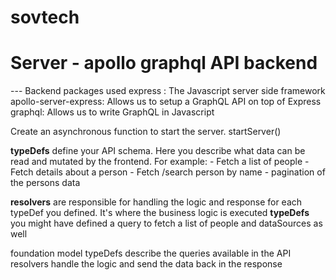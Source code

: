 # sovtech

#  Server - apollo graphql API backend
  --- Backend  packages used
        express : The Javascript server side framework
        apollo-server-express: Allows us to setup a GraphQL API on top of Express
        graphql: Allows us to write GraphQL in Javascript 


Create an asynchronous function to start the server.
     startServer()
        
**typeDefs** define your API schema. Here you describe what data can be read and mutated by the frontend. For example:
        - Fetch a list of people
        - Fetch details about a person
        - Fetch /search person by name
        - pagination of the persons data


**resolvers** are responsible for handling the logic and response for each typeDef you defined. It's where the business logic is executed
**typeDefs** you might have defined a query to fetch a list of people and dataSources as well

foundation model
typeDefs describe the queries  available in the API
resolvers handle the logic and send the data back in the response